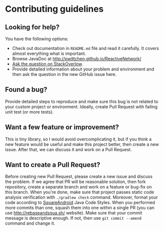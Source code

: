 Contributing guidelines
=======================

Looking for help?
-----------------

You have the following options:
- Check out documentation in `README.md` file and read it carefully. It covers almost everything what is important.
- Browse JavaDoc at http://pwittchen.github.io/ReactiveNetwork/
- [Ask the question on StackOverlow](http://stackoverflow.com/questions/ask?tags=reactivenetwork).
- Provide detailed information about your problem and environment and then ask the question in the new GitHub issue here.

Found a bug?
------------

Provide detailed steps to reproduce and make sure this bug is not related to your custom project or environment.
Ideally, create Pull Request with failing unit test (or more tests).

Want a few feature or improvement?
----------------------------------

This is tiny library, so I would avoid overcomplicating it, but if you think a new feature
would be useful and make this project better, then create a new issue.
After that, we can discuss it and work on a Pull Request.

Want to create a Pull Request?
------------------------------

Before creating new Pull Request, please create a new issue and discuss the problem.
If we agree that PR will be reasonable solution, then fork repository, create a separate branch
and work on a feature or bug-fix on this branch. When you're done, make sure that project passes
static code analysis verification with `./gradlew check` command. Moreover, format your code according to
[SquareAndroid](https://github.com/square/java-code-styles) Java Code Styles.
When you performed more commits than one, squash them into one within a single PR (you can use http://rebaseandsqua.sh/ website).
Make sure that your commit message is descriptive enough. If not, then use `git commit --amend` command and change it.
